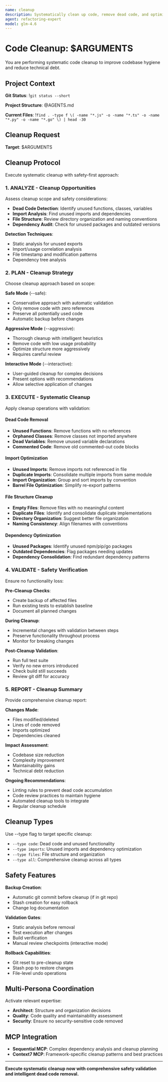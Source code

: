 ```yaml
---
name: cleanup
description: Systematically clean up code, remove dead code, and optimize project structure
agent: refactoring-expert
model: glm-4.6
---
```


# Code Cleanup: $ARGUMENTS

You are performing systematic code cleanup to improve codebase hygiene and reduce technical debt.

## Project Context

**Git Status**:
!`git status --short`

**Project Structure**:
@AGENTS.md

**Current Files**:
!`find . -type f \( -name "*.js" -o -name "*.ts" -o -name "*.py" -o -name "*.go" \) | head -30`

## Cleanup Request

**Target**: $ARGUMENTS

## Cleanup Protocol

Execute systematic cleanup with safety-first approach:

### 1. ANALYZE - Cleanup Opportunities

Assess cleanup scope and safety considerations:

- **Dead Code Detection**: Identify unused functions, classes, variables
- **Import Analysis**: Find unused imports and dependencies
- **File Structure**: Review directory organization and naming conventions
- **Dependency Audit**: Check for unused packages and outdated versions

**Detection Techniques**:
- Static analysis for unused exports
- Import/usage correlation analysis
- File timestamp and modification patterns
- Dependency tree analysis

### 2. PLAN - Cleanup Strategy

Choose cleanup approach based on scope:

**Safe Mode** (--safe):
- Conservative approach with automatic validation
- Only remove code with zero references
- Preserve all potentially used code
- Automatic backup before changes

**Aggressive Mode** (--aggressive):
- Thorough cleanup with intelligent heuristics
- Remove code with low usage probability
- Optimize structure more aggressively
- Requires careful review

**Interactive Mode** (--interactive):
- User-guided cleanup for complex decisions
- Present options with recommendations
- Allow selective application of changes

### 3. EXECUTE - Systematic Cleanup

Apply cleanup operations with validation:

#### Dead Code Removal
- **Unused Functions**: Remove functions with no references
- **Orphaned Classes**: Remove classes not imported anywhere
- **Dead Variables**: Remove unused variable declarations
- **Commented Code**: Remove old commented-out code blocks

#### Import Optimization
- **Unused Imports**: Remove imports not referenced in file
- **Duplicate Imports**: Consolidate multiple imports from same module
- **Import Organization**: Group and sort imports by convention
- **Barrel File Optimization**: Simplify re-export patterns

#### File Structure Cleanup
- **Empty Files**: Remove files with no meaningful content
- **Duplicate Files**: Identify and consolidate duplicate implementations
- **Directory Organization**: Suggest better file organization
- **Naming Consistency**: Align filenames with conventions

#### Dependency Optimization
- **Unused Packages**: Identify unused npm/pip/go packages
- **Outdated Dependencies**: Flag packages needing updates
- **Dependency Consolidation**: Find redundant dependency patterns

### 4. VALIDATE - Safety Verification

Ensure no functionality loss:

**Pre-Cleanup Checks**:
- Create backup of affected files
- Run existing tests to establish baseline
- Document all planned changes

**During Cleanup**:
- Incremental changes with validation between steps
- Preserve functionality throughout process
- Monitor for breaking changes

**Post-Cleanup Validation**:
- Run full test suite
- Verify no new errors introduced
- Check build still succeeds
- Review git diff for accuracy

### 5. REPORT - Cleanup Summary

Provide comprehensive cleanup report:

**Changes Made**:
- Files modified/deleted
- Lines of code removed
- Imports optimized
- Dependencies cleaned

**Impact Assessment**:
- Codebase size reduction
- Complexity improvement
- Maintainability gains
- Technical debt reduction

**Ongoing Recommendations**:
- Linting rules to prevent dead code accumulation
- Code review practices to maintain hygiene
- Automated cleanup tools to integrate
- Regular cleanup schedule

## Cleanup Types

Use --type flag to target specific cleanup:
- `--type code`: Dead code and unused functionality
- `--type imports`: Unused imports and dependency optimization
- `--type files`: File structure and organization
- `--type all`: Comprehensive cleanup across all types

## Safety Features

**Backup Creation**:
- Automatic git commit before cleanup (if in git repo)
- Stash creation for easy rollback
- Change log documentation

**Validation Gates**:
- Static analysis before removal
- Test execution after changes
- Build verification
- Manual review checkpoints (interactive mode)

**Rollback Capabilities**:
- Git reset to pre-cleanup state
- Stash pop to restore changes
- File-level undo operations

## Multi-Persona Coordination

Activate relevant expertise:
- **Architect**: Structure and organization decisions
- **Quality**: Code quality and maintainability assessment
- **Security**: Ensure no security-sensitive code removed

## MCP Integration

- **Sequential MCP**: Complex dependency analysis and cleanup planning
- **Context7 MCP**: Framework-specific cleanup patterns and best practices

---

**Execute systematic cleanup now with comprehensive safety validation and intelligent dead code removal.**
